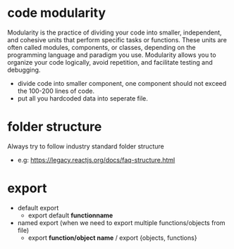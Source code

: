 # code modularity
Modularity is the practice of dividing your code into smaller, independent, and cohesive units that perform specific tasks or functions. These units are often called modules, components, or classes, depending on the programming language and paradigm you use. Modularity allows you to organize your code logically, avoid repetition, and facilitate testing and debugging.
- divide code into smaller component, one component should not exceed the 100-200 lines of code.
- put all you hardcoded data into seperate file.

# folder structure
Always try to follow industry standard folder structure
- e.g: https://legacy.reactjs.org/docs/faq-structure.html

# export
- default export
    - export default **functionname**
- named export (when we need to export multiple functions/objects from file)
    - export **function/object name** / export {objects, functions}



